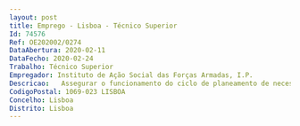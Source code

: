 ```yaml
--- 
layout: post
title: Emprego - Lisboa - Técnico Superior
Id: 74576
Ref: OE202002/0274
DataAbertura: 2020-02-11
DataFecho: 2020-02-24
Trabalho: Técnico Superior
Empregador: Instituto de Ação Social das Forças Armadas, I.P.
Descricao:   Assegurar o funcionamento do ciclo de planeamento de necessidades de recursos humanos, bem, como a respetiva atualização   Propor o mapa de pessoal de todos os CAS e serviços do IASFA, I. P.   Coligir os dados de pessoal referentes ao balanço social e a outros documentos estatísticos   Elaborar e executar o plano de formação aprovado   Propor e difundir as medidas no âmbito da higiene e segurança do trabalho   Coordenar e apoiar a aplicação do SIADAP no IASFA, I. P.
CodigoPostal: 1069-023 LISBOA
Concelho: Lisboa
Distrito: Lisboa
--- 
```

